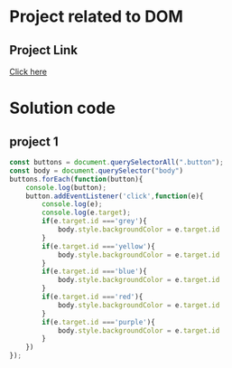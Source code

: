# Project related to DOM

## Project Link 
[Click here](http://stackblitz.com/edit/dom-project-chaiaurcode?file=index.html)

# Solution code

## project 1
```javascript
const buttons = document.querySelectorAll(".button");
const body = document.querySelector("body")
buttons.forEach(function(button){
    console.log(button);
    button.addEventListener('click',function(e){
        console.log(e);
        console.log(e.target);
        if(e.target.id ==='grey'){
            body.style.backgroundColor = e.target.id
        }
        if(e.target.id ==='yellow'){
            body.style.backgroundColor = e.target.id
        }
        if(e.target.id ==='blue'){
            body.style.backgroundColor = e.target.id
        }
        if(e.target.id ==='red'){
            body.style.backgroundColor = e.target.id
        }
        if(e.target.id ==='purple'){
            body.style.backgroundColor = e.target.id
        }
    })
});
```
